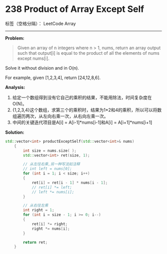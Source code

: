 ﻿# 238 Product of Array Except Self

标签（空格分隔）： LeetCode Array

---

**Problem:**
>   Given an array of n integers where n > 1, nums, return an array output such that output[i] is equal to the product of all the elements of nums except nums[i].
>
Solve it without division and in O(n).
>
For example, given [1,2,3,4], return [24,12,8,6].

**Analysis:**

 1. 给定一个数组得到没有它自己的乘积的结果，不能用除法，时间复杂度在O(N)。
 2. {1,2,3,4}这个数组，求第三个的乘积时，结果为1*2和4的乘积，所以可以将数组遍历两次，从左向右乘一次，从右向左乘一次。
 3. 中间的关键迭代项目是A[i] = A[i-1]*nums[i-1]和A[i] = A[i+1]*nums[i+1]

**Solution:**
```cpp
std::vector<int> productExceptSelf(std::vector<int>& nums)
	{
		int size = nums.size( );
		std::vector<int> ret(size, 1);

		// 从左往右乘,另一种写法如注释
		// int left = nums[0];
		for (int i = 1; i < size; i++)
		{
			ret[i] = ret[i - 1] * nums[i - 1];
			// ret[i] *= left;
			// left *= nums[i];
		}

		// 从右往左乘
		int right = 1;
		for (int i = size - 1; i >= 0; i--)
		{
			ret[i] *= right;
			right *= nums[i];
		}

		return ret;
	}
```
 
